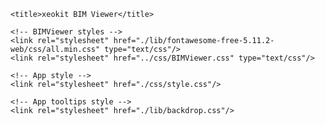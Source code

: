 <!DOCTYPE html>
<html>

<head>
    <meta charset="utf-8">
    <meta name="viewport" content="width=device-width, initial-scale=1.0">
    <meta http-equiv="X-UA-Compatible" content="IE=edge">

    <title>xeokit BIM Viewer</title>

    <!-- BIMViewer styles -->
    <link rel="stylesheet" href="./lib/fontawesome-free-5.11.2-web/css/all.min.css" type="text/css"/>
    <link rel="stylesheet" href="../css/BIMViewer.css" type="text/css"/>

    <!-- App style -->
    <link rel="stylesheet" href="./css/style.css"/>

    <!-- App tooltips style -->
    <link rel="stylesheet" href="./lib/backdrop.css"/>

</head>

<body>

<div id="myViewer" class="xeokit-busy-modal-backdrop">
    <div id="myExplorer" class="active"></div>
    <div id="myContent">
        <div id="myToolbar"></div>
        <canvas id="myCanvas"></canvas>
    </div>
</div>
<canvas id="myNavCubeCanvas"></canvas>
</body>

<!-- App tooltips libraries-->
<script src="./lib/popper.js"></script>
<script src="./lib/tippy.js"></script>

<script type="module">

    // Set up application

    import {Server, BIMViewer} from "../dist/main.js";

    window.onload = function () {

        const requestParams = getRequestParams();

        // Project to load into the viewer
        const projectId = requestParams.projectId;
        if (!projectId) {
            return;
        }

        const enableEditModels = (requestParams.enableEditModels === "true");

        // Server client will load data from the file systems
        const server = new Server({
            dataDir: "./data"
        });

        // Create  BIMViewer that loads data via the Server
        const bimViewer = new BIMViewer(server, {
            canvasElement: document.getElementById("myCanvas"), // WebGL canvas
            explorerElement: document.getElementById("myExplorer"), // Left panel
            toolbarElement: document.getElementById("myToolbar"), // Toolbar
            navCubeCanvasElement: document.getElementById("myNavCubeCanvas"),
            busyModelBackdropElement: document.querySelector(".xeokit-busy-modal-backdrop"),
            enableEditModels: enableEditModels

        });

        // Create tooltips on various HTML elements created by BIMViewer
        tippy('[data-tippy-content]', {
            appendTo: function () {
                return document.querySelector('#myViewer')
            }
        });

        // Configure our viewer
        bimViewer.setConfigs({});

        // Log info on whatever objects we click with the BIMViewer's Query tool
        bimViewer.on("queryPicked", (event) => {
            console.log("queryPicked: " + JSON.stringify(event, null, "\t"));
        });

        bimViewer.on("addModel", (event) => { // "Add" selected in Models tab's context menu
            console.log("addModel: " + JSON.stringify(event, null, "\t"));
        });

        bimViewer.on("editModel", (event) => { // "Edit" selected in Models tab's context menu
            console.log("editModel: " + JSON.stringify(event, null, "\t"));
        });

        bimViewer.on("deleteModel", (event) => { // "Delete" selected in Models tab's context menu
            console.log("deleteModel: " + JSON.stringify(event, null, "\t"));
        });

        //--------------------------------------------------------------------------------------------------------------
        // Process page request params, which set up initial viewer state
        //--------------------------------------------------------------------------------------------------------------

        // Viewer configurations
        const viewerConfigs = requestParams.configs;
        if (viewerConfigs) {
            const configNameVals = viewerConfigs.split(",");
            for (let i = 0, len = configNameVals.length; i < len; i++) {
                const configNameValStr = configNameVals[i];
                const configNameVal = configNameValStr.split(":");
                const configName = configNameVal[0];
                const configVal = configNameVal[1];
                bimViewer.setConfig(configName, configVal);
            }
        }

        // Load a project
        bimViewer.loadProject(projectId, () => {

                // The project may load one or models initially.

                // Withe request params, we can also specify:
                //  - models to load
                // - explorer tab to open


                const modelId = requestParams.modelId;
                if (modelId) {
                    bimViewer.loadModel(modelId);
                }

                const tab = requestParams.tab;
                if (tab) {
                    bimViewer.openTab(tab);
                }

                //
                window.setInterval((function () {
                    var lastHash = "";
                    return function () {
                        const currentHash = window.location.hash;
                        if (currentHash !== lastHash) {
                            parseHashParams();
                            lastHash = currentHash;
                        }
                    };
                })(), 200);
            },
            (errorMsg) => {
                console.error(errorMsg);
            });

        function getRequestParams() {
            var vars = {};
            window.location.href.replace(/[?&]+([^=&]+)=([^&]*)/gi, (m, key, value) => {
                vars[key] = value;
            });
            return vars;
        }

        function parseHashParams() {
            const params = getHashParams();
            const actionsStr = params.actions;
            if (!actionsStr) {
                return;
            }
            const actions = actionsStr.split(",");
            if (actions.length === 0) {
                return;
            }
            for (var i = 0, len = actions.length; i < len; i++) {
                const action = actions[i];
                switch (action) {
                    case "focusObject":
                        const objectId = params.objectId;
                        if (!objectId) {
                            console.error("Param expected for `focusObject` action: 'objectId'");
                            break;
                        }
                        bimViewer.setAllObjectsSelected(false);
                        bimViewer.setObjectsSelected([objectId], true);
                        bimViewer.flyToObject(objectId, () => {
                            // FIXME: Showing objects in tabs involves scrolling the HTML within the tabs - disable until we know how to scroll the correct DOM element. Otherwise, that function works OK

                            // bimViewer.showObjectInObjectsTab(objectId);
                            // bimViewer.showObjectInClassesTab(objectId);
                            // bimViewer.showObjectInStoreysTab(objectId);
                        });
                        break;
                    case "focusObjects":
                        const objectIds = params.objectIds;
                        if (!objectIds) {
                            console.error("Param expected for `focusObjects` action: 'objectIds'");
                            break;
                        }
                        const objectIdArray = objectIds.split(",");
                        bimViewer.setAllObjectsSelected(false);
                        bimViewer.setObjectsSelected(objectIdArray, true);
                        bimViewer.viewFitObjects(objectIdArray, () => {
                        });
                        break;
                    case "clearFocusObjects":
                        bimViewer.setAllObjectsSelected(false);
                        bimViewer.viewFitAll();
                        // TODO: view fit nothing?
                        break;
                    case "openTab":
                        const tabId = params.tabId;
                        if (!tabId) {
                            console.error("Param expected for `openTab` action: 'tabId'");
                            break;
                        }
                        bimViewer.openTab(tabId);
                        break;
                    default:
                        console.error("Action not supported: '" + action + "'");
                        break;
                }
            }
        }

        function getHashParams() {
            const hashParams = {};
            let e;
            const a = /\+/g;  // Regex for replacing addition symbol with a space
            const r = /([^&;=]+)=?([^&;]*)/g;
            const d = function (s) {
                return decodeURIComponent(s.replace(a, " "));
            };
            const q = window.location.hash.substring(1);
            while (e = r.exec(q)) {
                hashParams[d(e[1])] = d(e[2]);
            }
            return hashParams;
        }

        window.bimViewer = bimViewer; // For debugging
    };



</script>

</html>
